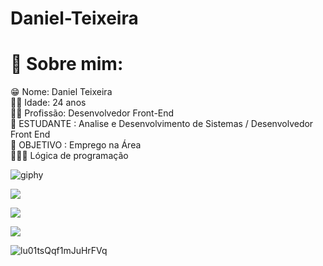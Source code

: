 # Daniel-Teixeira
# 💫 Sobre mim:
😁 Nome: Daniel Teixeira<br>👴🏾 Idade: 24 anos<br>🥷🏾 Profissão: Desenvolvedor Front-End<br>
📖 ESTUDANTE : Analise e Desenvolvimento de Sistemas / Desenvolvedor Front End<br>🏯 OBJETIVO : Emprego na Área<br>🧑🏾‍💻 Lógica de programação<br>

![giphy](https://github.com/dannicod/dannicod/assets/166052727/28610990-8073-4db4-a44e-700983ea6e34)



 <a href="https://www.instagram.com/danielteixeiraz._?igsh=MXRjaXB3dmVmeXMydw=/" target="_blank"><img src="https://img.shields.io/badge/Instagram-E4405F?style=for-the-badge&logo=instagram&logoColor=white"/></a>

<a href="https://www.linkedin.com/in/danielteixeirabsb/" target="_blank"><img src="https://img.shields.io/badge/LinkedIn-0077B5?style=for-the-badge&logo=linkedin&logoColor=white"/></a>

<a href="mailto:eidaniel@outlook.com" target="_blank"><img src="https://img.shields.io/badge/Gmail-D14836?style=for-the-badge&logo=gmail&logoColor=white"/></a>


![lu01tsQqf1mJuHrFVq](https://github.com/dannicod/dannicod/assets/166052727/78206f89-e4f8-4d77-8814-38521e1f3370)
